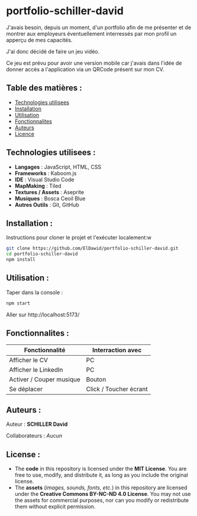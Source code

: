 # portfolio-schiller-david

J'avais besoin, depuis un moment, d'un portfolio afin de me présenter et de montrer aux employeurs éventuellement interressés par mon profil un apperçu de mes capacités.

J'ai donc décidé de faire un jeu vidéo.

Ce jeu est prévu pour avoir une version mobile car j'avais dans l'idée de donner accès a l'application via un QRCode présent sur mon CV.



## Table des matières :

- [Technologies utilisees](#technologies-utilisees)
- [Installation](#installation)
- [Utilisation](#utilisation)
- [Fonctionnalites](#fonctionnalites)
- [Auteurs](#auteurs)
- [Licence](#licence)



## Technologies utilisees :

- **Langages** : JavaScript, HTML, CSS
- **Frameworks** : Kaboom.js
- **IDE** : Visual Studio Code
- **MapMaking** : Tiled
- **Textures / Assets** : Aseprite
- **Musiques** : Bosca Ceoil Blue
- **Autres Outils** : Git, GitHub



## Installation :

Instructions pour cloner le projet et l'exécuter localement:w

```bash
git clone https://github.com/ElDawid/portfolio-schiller-david.git
cd portfolio-schiller-david
npm install
```



## Utilisation :

Taper dans la console :
```bash
npm start
```
Aller sur http://localhost:5173/



## Fonctionnalites :

|  Fonctionnalité           |    Interraction avec    |
|---------------------------|-------------------------|
| Afficher le CV            | PC                      |
| Afficher le LinkedIn      | PC                      |
| Activer / Couper musique  | Bouton                  |
| Se déplacer               | Click / Toucher écrant  |



## Auteurs :

Auteur : **SCHILLER David**

Collaborateurs : *Aucun*



## License :

- The **code** in this repository is licensed under the **MIT License**. You are free to use, modify, and distribute it, as long as you include the original license.
- The **assets** (*images, sounds, fonts, etc.*) in this repository are licensed under the **Creative Commons BY-NC-ND 4.0 License**. You may not use the assets for commercial purposes, nor can you modify or redistribute them without explicit permission.
